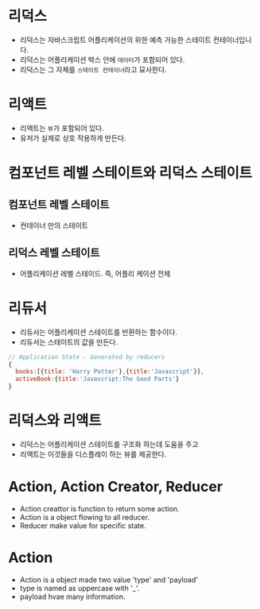 # 리덕스
- 리덕스는 자바스크립트 어플리케이션의 위한 예측 가능한 스테이트 컨테이너입니다.
- 리덕스는 어플리케이션 박스 안에 `데이터`가 포함되어 있다. 
- 리덕스는 그 자체를 `스테이트 컨테이너`라고 묘사한다. 

# 리액트
- 리액트는 `뷰`가 포함되어 있다.
- 유저가 실제로 상호 작용하게 만든다. 

# 컴포넌트 레벨 스테이트와 리덕스 스테이트
## 컴포넌트 레벨 스테이트
- 컨테이너 만의 스테이트 

## 리덕스 레벨 스테이트
- 어플리케이션 레벨 스테이드. 즉, 어플리 케이션 전체 

# 리듀서
- 리듀서는 어플리케이션 스테이트를 반환하는 함수이다. 
- 리듀서는 스테이트의 값을 만든다. 
```js
// Application State - Generated by reducers
{
  books:[{title: 'Harry Potter'},{title:'Javascript'}],
  activeBook:{title:'Javascript:The Good Parts'}
}
```

# 리덕스와 리액트
- 리덕스는 어플리케이션 스테이트를 구조화 하는데 도움을 주고
- 리액트는 이것들을 디스플레이 하는 뷰를 제공한다. 

# Action, Action Creator, Reducer
- Action creattor is function to return some action.
- Action is a object flowing to all reducer.
- Reducer make value for specific state.

# Action
- Action is a object made two value 'type' and 'payload'
- type is named as uppercase with '_'.
- payload hvae many information.

